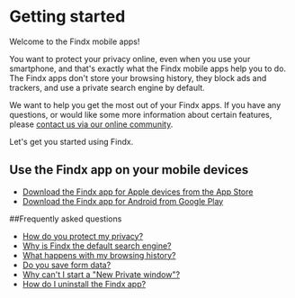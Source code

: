 # Getting started

Welcome to the Findx mobile apps! 

You want to protect your privacy online, even when you use your smartphone, and that's exactly what the Findx mobile apps help you to do. The Findx apps don't store your browsing history, they block ads and trackers, and use a private search engine by default. 

We want to help you get the most out of your Findx apps. If you have any questions, or would like some more information about certain features, please [contact us via our online community](https://forum.privacore.com/index.php?p=/categories/findxapps).

Let's get you started using Findx. 

## Use the Findx app on your mobile devices
- [Download the Findx app for Apple devices from the App Store](https://itunes.apple.com/us/app/findx-private-search-engine/id1289648958?mt=8)
- [Download the Findx app for Android from Google Play](https://play.google.com/store/apps/details?id=com.privacore.findx)

##Frequently asked questions
- [How do you protect my privacy?](/en/findxapps/faq/protectprivacy)
- [Why is Findx the default search engine?](/en/findxapps/faq/findxdefault)
- [What happens with my browsing history?](/en/findxapps/faq/browsinghistory)
- [Do you save form data?](/en/findxapps/faq/formdata)
- [Why can't I start a "New Private window"?](/en/findxapps/faq/noprivatewindow)
- [How do I uninstall the Findx app?](/en/findxapps/faq/howtoremovefindxapp)








